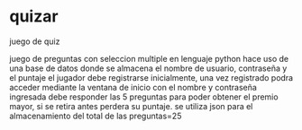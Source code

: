 # quizar
juego de quiz

juego de preguntas con seleccion multiple en lenguaje python
hace uso de una base de datos donde se almacena el nombre de usuario, contraseña y el puntaje
el jugador debe registrarse inicialmente, una vez registrado podra acceder mediante la ventana de inicio con el nombre y contraseña ingresada
debe responder las 5 preguntas para poder obtener el premio mayor, si se retira antes perdera su puntaje.
se utiliza json para el almacenamiento del total de las preguntas=25 


